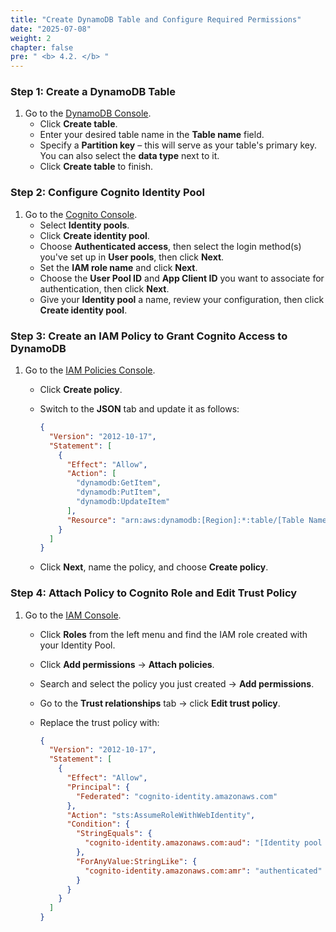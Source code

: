 ```yaml
---
title: "Create DynamoDB Table and Configure Required Permissions"
date: "2025-07-08"
weight: 2
chapter: false
pre: " <b> 4.2. </b> "
---
```


<!-- ![SSMPublicinstance](/images/arc-02.png) -->

### Step 1: Create a DynamoDB Table

1. Go to the [DynamoDB Console](https://ap-southeast-2.console.aws.amazon.com/dynamodbv2/home).
   - Click **Create table**.
   - Enter your desired table name in the **Table name** field.
   - Specify a **Partition key** – this will serve as your table's primary key. You can also select the **data type** next to it.
   - Click **Create table** to finish.

<!-- ![Connect](/images/3.connect/001-connect.png) -->

### Step 2: Configure Cognito Identity Pool

1. Go to the [Cognito Console](https://ap-southeast-2.console.aws.amazon.com/cognito/).
   - Select **Identity pools**.
   - Click **Create identity pool**.
   - Choose **Authenticated access**, then select the login method(s) you've set up in **User pools**, then click **Next**.
   - Set the **IAM role name** and click **Next**.
   - Choose the **User Pool ID** and **App Client ID** you want to associate for authentication, then click **Next**.
   - Give your **Identity pool** a name, review your configuration, then click **Create identity pool**.

### Step 3: Create an IAM Policy to Grant Cognito Access to DynamoDB

1. Go to the [IAM Policies Console](https://us-east-1.console.aws.amazon.com/iam/home?region=ap-southeast-2#/policies).
   - Click **Create policy**.
   - Switch to the **JSON** tab and update it as follows:

     ```json
     {
       "Version": "2012-10-17",
       "Statement": [
         {
           "Effect": "Allow",
           "Action": [
             "dynamodb:GetItem",
             "dynamodb:PutItem",
             "dynamodb:UpdateItem"
           ],
           "Resource": "arn:aws:dynamodb:[Region]:*:table/[Table Name]"
         }
       ]
     }
     ```

   - Click **Next**, name the policy, and choose **Create policy**.

### Step 4: Attach Policy to Cognito Role and Edit Trust Policy

1. Go to the [IAM Console](https://us-east-1.console.aws.amazon.com/iam/home).
   - Click **Roles** from the left menu and find the IAM role created with your Identity Pool.
   - Click **Add permissions** → **Attach policies**.
   - Search and select the policy you just created → **Add permissions**.
   - Go to the **Trust relationships** tab → click **Edit trust policy**.
   - Replace the trust policy with:

     ```json
     {
       "Version": "2012-10-17",
       "Statement": [
         {
           "Effect": "Allow",
           "Principal": {
             "Federated": "cognito-identity.amazonaws.com"
           },
           "Action": "sts:AssumeRoleWithWebIdentity",
           "Condition": {
             "StringEquals": {
               "cognito-identity.amazonaws.com:aud": "[Identity pool ID]"
             },
             "ForAnyValue:StringLike": {
               "cognito-identity.amazonaws.com:amr": "authenticated"
             }
           }
         }
       ]
     }
     ```
